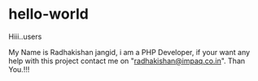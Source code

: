 # hello-world

Hiii..users

My Name is Radhakishan jangid, i am a PHP Developer, if your want any help with this project contact me on "radhakishan@impaq.co.in". Than You.!!!

